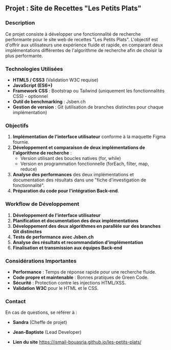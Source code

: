 ## Projet : Site de Recettes "Les Petits Plats"

### Description
Ce projet consiste à développer une fonctionnalité de recherche performante pour le site web de recettes "Les Petits Plats". L'objectif est d'offrir aux utilisateurs une expérience fluide et rapide, en comparant deux implémentations différentes de l'algorithme de recherche afin de choisir la plus performante.

### Technologies Utilisées
- **HTML5 / CSS3** (Validation W3C requise)
- **JavaScript (ES6+)**
- **Framework CSS** : Bootstrap ou Tailwind (uniquement les fonctionnalités CSS) - optionnel
- **Outil de benchmarking** : Jsben.ch
- **Gestion de version** : Git (utilisation de branches distinctes pour chaque implémentation)

### Objectifs
1. **Implémentation de l'interface utilisateur** conforme à la maquette Figma fournie.
2. **Développement et comparaison de deux implémentations de l'algorithme de recherche** :
   - Version utilisant des boucles natives (for, while)
   - Version en programmation fonctionnelle (forEach, filter, map, reduce)
3. **Analyse des performances** des deux implémentations et documentation des résultats dans une "fiche d'investigation de fonctionnalité".
4. **Préparation du code pour l'intégration Back-end**.

### Workflow de Développement
1. **Développement de l'interface utilisateur**
2. **Planification et documentation des deux implémentations**
3. **Développement des deux algorithmes en parallèle sur des branches Git distinctes**
4. **Tests de performance avec Jsben.ch**
5. **Analyse des résultats et recommandation d'implémentation**
6. **Finalisation et transmission aux équipes Back-end**

### Considérations Importantes
- **Performance** : Temps de réponse rapide pour une recherche fluide.
- **Code propre et maintenable** : Bonnes pratiques de Green Code.
- **Sécurité** : Protection contre les injections HTML/XSS.
- **Validation W3C** pour le HTML et le CSS.

### Contact
En cas de questions, se référer à :
- **Sandra** (Cheffe de projet)
- **Jean-Baptiste** (Lead Developer)

- **Lien du site** https://ismail-bouasria.github.io/les-petits-plats/
